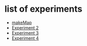# list of experiments

- [makeMap](makeMap.md)
- [Experiment 2](experiment_2.md)
- [Experiment 3](experiment_3.md)
- [Experiment 4](experiment_4.md)
